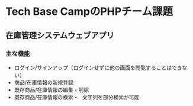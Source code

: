 # Tech Base CampのPHPチーム課題
## 在庫管理システムウェブアプリ

### 主な機能
- ログイン/サインアップ（ログインせずに他の画面を閲覧することはできない）
- 商品/在庫情報の新規登録
- 既存商品/在庫情報の編集・削除
- 既存商品/在庫情報の検索
  -　文字列を部分検索が可能

